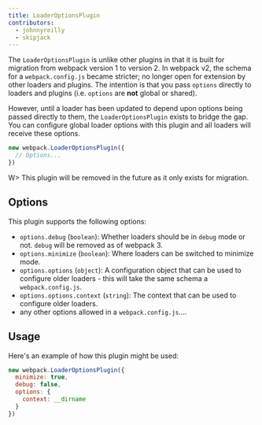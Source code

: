 ```yaml
---
title: LoaderOptionsPlugin
contributors:
  - johnnyreilly
  - skipjack
---
```


The `LoaderOptionsPlugin` is unlike other plugins in that it is built for migration from webpack version 1 to version 2. In webpack v2, the schema for a `webpack.config.js` became stricter; no longer open for extension by other loaders and plugins. The intention is that you pass `options` directly to loaders and plugins (i.e. `options` are __not__ global or shared).

However, until a loader has been updated to depend upon options being passed directly to them, the `LoaderOptionsPlugin` exists to bridge the gap. You can configure global loader options with this plugin and all loaders will receive these options.

``` js
new webpack.LoaderOptionsPlugin({
  // Options...
})
```

W> This plugin will be removed in the future as it only exists for migration.


## Options

This plugin supports the following options:

* `options.debug` (`boolean`): Whether loaders should be in `debug` mode or not. `debug` will be removed as of webpack 3.
* `options.minimize` (`boolean`): Where loaders can be switched to minimize mode.
* `options.options` (`object`): A configuration object that can be used to configure older loaders - this will take the same schema a `webpack.config.js`.
* `options.options.context` (`string`): The context that can be used to configure older loaders.
* any other options allowed in a `webpack.config.js`....


## Usage

Here's an example of how this plugin might be used:

```javascript
new webpack.LoaderOptionsPlugin({
  minimize: true,
  debug: false,
  options: {
    context: __dirname
  }
})
```
